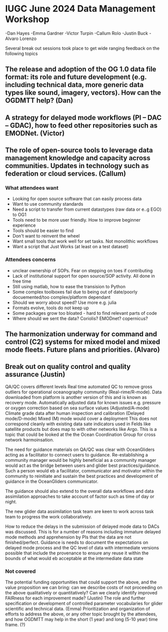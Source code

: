 # IUGC June 2024 Data Management Workshop 

-Dan Hayes
-Emma Gardner
-Victor Turpin
-Callum Rolo 
-Justin Buck 
-Alvaro Lorenzo 

Several break out sessions took place to get wide ranging feedback on the following topics  

## The release and adoption of the OG 1.0 data file format: its role and future development (e.g. including technical data, more generic data types like sound, imagery, vectors). How can the OGDMTT help? (Dan)


 



## A strategy for delayed mode workflows (PI – DAC – GDAC), how to feed other repositories such as EMODNet. (Victor)



## The role of open-source tools to leverage data management knowledge and capacity across communities. Updates in technology such as federation or cloud services. (Callum)

### What attendees want

- Looking for open source software that can easily process data
- Want to use community standards
- Need a script to transfer from current datastypes (raw data or e..g EGO) to OG1
- Tools need to be more user friendly. How to improve beginner experience
- Tools should be easier to find
- Don't want to reinvent the wheel
- Want small tools that work well for set tasks. Not monolithic workflows
- Want a script that Just Works (at least on a test dataset)

### Attendees concerns

- unclear ownership of SOPs. Fear on stepping on toes if contributing
- Lack of institutional support for open source/SOP activity. All done in free time
- Still using matlab, how to ease the transision to Python
- Some complex toolboxes fail due to being out of date/poorly docuemented/too complex/platform dependant
- Should we worry about speed? Use more e.g. julia
- Formats evolve, tools do not keep up
- Some packages grow too bloated - hard to find relevant parts of code
- Where should we sent the data? Coriolis? EMODnet? copernicus?

## The harmonization underway for command and control (C2) systems for mixed model and mixed mode fleets. Future plans and priorities. (Alvaro)




## Break out on quality control and quality assurance (Justin)
QA/QC covers different levels
Real time automated QC to remove gross outliers for operational oceanography community (Real-rime/R-mode). Data downloaded from platform is another version of this and is known as recovery mode.
Automatically adjusted data for known issues e.g. pressure or oxygen correction based on sea surface values  (Adjusted/A-mode)
Climate grade data after human inspection and calibration (Delayed mode/D-mode)
Mixed (M) mode would cover a deployment
This does not correspond cleanly with existing data sate indicators used in Felds like satellite products but does map to with other networks like Argo. This is a topic that could be looked at the the Ocean Coordination Group for cross network harmoinsation.
 
The need for guidance materials on QA/QC was clear with OceanGliders acting as a facilitator to connect users to guidance. Re-establishing a community manager would be highly beneficial as a community manager would act as the bridge between users and glider best practices/guidance. Such a person would eb a facilitator, communicator and motivator within the community to reinitiate and sustain the best practices and development of guidance in the OceanGliders communicator.
 
The guidance should also extend to the overall data workflows and data assimilation approaches to take account of factor such as time of day or night.
 
The new glider data assimilation task team are keen to work across task team to progress the work collaboratively.
 
How to reduce the delays in the submission of delayed mode data to DACs was discussed. This is for a number of reasons including immature delayed mode methods and apprehension by PIs that the data are not finished/perfect. Guidance is needs to document the expectations on delayed mode process and the QC level of data with intermediate versions possible that include the provenance to ensure any reuse it within the bounds of what would eb acceptable at the intermediate data state



### Not covered 
The potential funding opportunities that could support the above, and the value proposition we can bring: can we describe costs of not proceeding on the above qualitatively or quantitatively? Can we clearly identify improved FAIRness for each improvement made? (Justin)
The role and further specification or development of controlled parameter vocabularies for glider scientific and technical data. (Emma) 
Prioritization and organization of efforts to address the above, or any other topic brought by the attendees, and how OGDMTT may help in the short (1 year) and long (5-10 year) time frame. (?)

